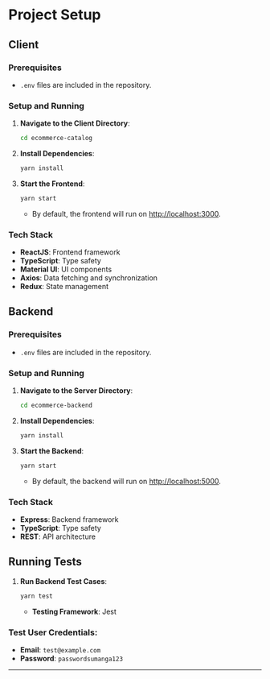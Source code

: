 # Project Setup

## Client

### Prerequisites

- `.env` files are included in the repository.

### Setup and Running

1. **Navigate to the Client Directory**:

   ```bash
   cd ecommerce-catalog
   ```

2. **Install Dependencies**:

   ```bash
   yarn install
   ```

3. **Start the Frontend**:
   ```bash
   yarn start
   ```
   - By default, the frontend will run on [http://localhost:3000](http://localhost:3000).

### Tech Stack

- **ReactJS**: Frontend framework
- **TypeScript**: Type safety
- **Material UI**: UI components
- **Axios**: Data fetching and synchronization
- **Redux**: State management

## Backend

### Prerequisites

- `.env` files are included in the repository.

### Setup and Running

1. **Navigate to the Server Directory**:

   ```bash
   cd ecommerce-backend
   ```

2. **Install Dependencies**:

   ```bash
   yarn install
   ```

3. **Start the Backend**:
   ```bash
   yarn start
   ```
   - By default, the backend will run on [http://localhost:5000](http://localhost:5000).

### Tech Stack

- **Express**: Backend framework
- **TypeScript**: Type safety
- **REST**: API architecture

## Running Tests

1. **Run Backend Test Cases**:
   ```bash
   yarn test
   ```
   - **Testing Framework**: Jest

### Test User Credentials:

- **Email**: `test@example.com`
- **Password**: `passwordsumanga123`

---
